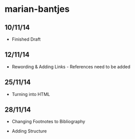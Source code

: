 marian-bantjes
==============


10/11/14 
---------

* Finished Draft

12/11/14
--------

* Rewording & Adding Links - References need to be added


25/11/14
--------


* Turning into HTML


28/11/14
--------

* Changing Footnotes to Bibliography

* Adding Structure

